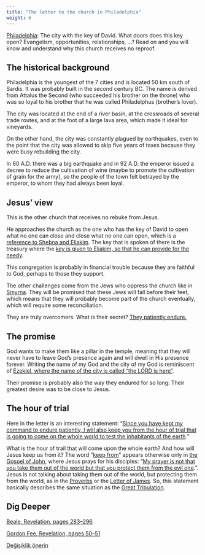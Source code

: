 ```yaml
---
title: "The letter to the church in Philadelphia"
weight: 6
---
```



[Philadelphia](https://www.bibleserver.com/NIV/Revelation3%3A7-13): The city with the key of David. What doors does this key open? Evangelism, opportunities, relationships, …? Read on and you will know and understand why this church receives no reproof.


## The historical background

<a name="cca2"></a>
Philadelphia is the youngest of the 7 cities and is located 50 km south of Sardis. It was probably built in the second century BC. The name is derived from Attalus the Second (who succeeded his brother on the throne) who was so loyal to his brother that he was called Philadelphus (brother’s lover).

The city was located at the end of a river basin, at the crossroads of several trade routes, and at the foot of a large lava area, which made it ideal for vineyards.

On the other hand, the city was constantly plagued by earthquakes, even to the point that the city was allowed to skip five years of taxes because they were busy rebuilding the city.

In 60 A.D. there was a big earthquake and in 92 A.D. the emperor issued a decree to reduce the cultivation of wine (maybe to promote the cultivation of grain for the army), so the people of the town felt betrayed by the emperor, to whom they had always been loyal.


## Jesus’ view

<a name="294f"></a>
This is the other church that receives no rebuke from Jesus.

He approaches the church as the one who has the key of David to open what no one can close and close what no one can open, which is a [reference to Shebna and Eliakim](https://www.bibleserver.com/NIV/Isaiah22%3A15-25). The key that is spoken of there is the treasury where the [key is given to Eliakim, so that he can provide for the needy](https://www.bibleserver.com/NIV/Isaiah22%3A21-22).

This congregation is probably in financial trouble because they are faithful to God, perhaps to those they support.

The other challenges come from the Jews who oppress the church like in [Smyrna](https://www.bibleserver.com/NIV/Revelation2%3A9). They will be promised that these Jews will fall before their feet, which means that they will probably become part of the church eventually, which will require some reconciliation.

They are truly overcomers. What is their secret? [They patiently endure.](https://www.bibleserver.com/NIV/Revelation3%3A10)


## The promise

<a name="9039"></a>
God wants to make them like a pillar in the temple, meaning that they will never have to leave God’s presence again and will dwell in His presence forever. Writing the name of my God and the city of my God is reminiscent of [Ezekiel, where the name of the city is called “the LORD is here”](https://www.bibleserver.com/NIV/Ezekiel48%3A35).

Their promise is probably also the way they endured for so long: Their greatest desire was to be close to Jesus.


## The hour of trial

<a name="202d"></a>
Here in the letter is an interesting statement: “[Since you have kept my command to endure patiently, I will also keep you from the hour of trial that is going to come on the whole world to test the inhabitants of the earth](https://www.bibleserver.com/NIV/Revelation3%3A10).”

What is the hour of trail that will come upon the whole earth? And how will Jesus keep us from it? The word “[keep from](https://biblehub.com/interlinear/revelation/3-10.htm)” appears otherwise only in [the Gospel of John](https://biblehub.com/interlinear/john/17-15.htm), where Jesus prays for his disciples: “[My prayer is not that you take them out of the world but that you protect them from the evil one](https://www.bibleserver.com/NIV/John17%3A15).”. Jesus is not talking about taking them out of the world, but protecting them from the world, as in the [Proverbs](https://www.bibleserver.com/NIV/Proverbs7%3A5) or the [Letter of James](https://www.bibleserver.com/NIV/James1%3A27). So, this statement basically describes the same situation as the [Great Tribulation](../../../../content/army/expl/the-end-time-and-the-great-tribulation).


## Dig Deeper

[Beale, Revelation, pages 283–296](../../../../../about/ressources/index.html#beale_rev)

[Gordon Fee, Revelation, pages 50–51](../../../../../about/ressources/index.html#fee_rev)






[Değişiklik önerin](https://github.com/revelation-today/revelation-today/blob/main/exampleSite/content/docs/content/letters/expl/details/the-letter-to-the-church-in-philadelphia.md)
